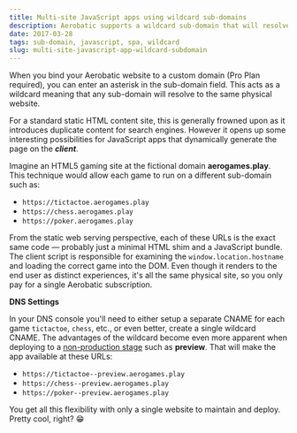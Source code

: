 ```yaml
---
title: Multi-site JavaScript apps using wildcard sub-domains
description: Aerobatic supports a wildcard sub-domain that will resolve all sub-domains to the same website allowing for some interesting JavaScript app options.
date: 2017-03-28
tags: sub-domain, javascript, spa, wildcard
slug: multi-site-javascript-app-wildcard-subdomain
---
```


When you bind your Aerobatic website to a custom domain (Pro Plan required), you can enter an asterisk in the sub-domain field. This acts as a wildcard meaning that any sub-domain will resolve to the same physical website.

For a standard static HTML content site, this is generally frowned upon as it introduces duplicate content for search engines. However it opens up some interesting possibilities for JavaScript apps that dynamically generate the page on the ***client***.

Imagine an HTML5 gaming site at the fictional domain **aerogames.play**. This technique would allow each game to run on a different sub-domain such as:

* `https://tictactoe.aerogames.play`
* `https://chess.aerogames.play`
* `https://poker.aerogames.play`

From the static web serving perspective, each of these URLs is the exact same code &mdash; probably just a minimal HTML shim and a JavaScript bundle. The client script is responsible for examining the `window.location.hostname` and loading the correct game into the DOM. Even though it renders to the end user as distinct experiences, it's all the same physical site, so you only pay for a single Aerobatic subscription.

**DNS Settings**

In your DNS console you'll need to either setup a separate CNAME for each game `tictactoe`, `chess`, etc., or even better, create a single wildcard CNAME. The advantages of the wildcard become even more apparent when deploying to a [non-production stage](/docs/overview/#deploy-stages) such as **preview**. That will make the app available at these URLs:

* `https://tictactoe--preview.aerogames.play`
* `https://chess--preview.aerogames.play`
* `https://poker--preview.aerogames.play`

You get all this flexibility with only a single website to maintain and deploy. Pretty cool, right? 😁
